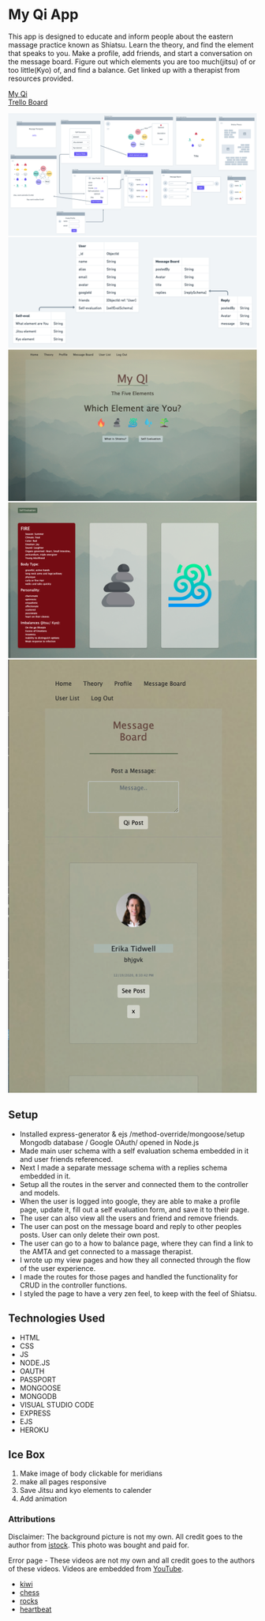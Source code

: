 

# My Qi App

This app is designed to educate and inform people about the eastern massage practice known as Shiatsu. Learn the theory, and find the element that speaks to you. Make a profile, add friends, and start a conversation on the message board. Figure out which elements you are too much(jitsu) of or too little(Kyo) of, and find a balance. Get linked up with a therapist from resources provided. 

<a href="https://shiatsu-app.herokuapp.com/">My Qi</a> <br>
<a href="https://trello.com/b/WHvLpju6/shiatsu-app">Trello Board</a>

![wireframe](public/stylesheets/images/shiatsuwireframe.png)
![ERD](public/stylesheets/images/erdshiatsu.png)
![mainpic](public/stylesheets/images/mainpage.png)
![elementpage](public/stylesheets/images/elementpage.png)
![messagepage](public/stylesheets/images/mobilemessage.png)


## Setup
- Installed express-generator & ejs /method-override/mongoose/setup Mongodb database / Google OAuth/ opened in Node.js
- Made main user schema with a self evaluation schema embedded in it and user friends referenced. 
- Next I made a separate message schema with a replies schema embedded in it. 
- Setup all the routes in the server and connected them to the controller and models. 
- When the user is logged into google, they are able to make a profile page, update it, fill out a self evaluation form, and save it to their page. 
- The user can also view all the users and friend and remove friends. 
- The user can post on the message board and reply to other peoples posts. User can only delete their own post. 
- The user can go to a how to balance page, where they can find a link to the AMTA and get connected to a massage therapist. 
- I wrote up my view pages and how they all connected through the flow of the user experience. 
- I made the routes for those pages and handled the functionality for CRUD in the controller functions. 
- I styled the page to have a very zen feel, to keep with the feel of Shiatsu. 
  



## Technologies Used
* HTML
* CSS
* JS
* NODE.JS
* OAUTH
* PASSPORT
* MONGOOSE
* MONGODB
* VISUAL STUDIO CODE
* EXPRESS
* EJS
* HEROKU

## Ice Box
1. Make image of body clickable for meridians 
2. make all pages responsive
3. Save Jitsu and kyo elements to calender 
4. Add animation 


### Attributions

Disclaimer: The background picture is not my own. All credit goes to the author from [istock](https://www.istockphoto.com/stock-photos). This photo was bought and paid for. 

Error page - These videos are not my own and all credit goes to the authors of these videos. Videos are embedded from [YouTube](https://www.youtube.com/).
- [kiwi](https://www.youtube.com/watch?v=sdUUx5FdySs)
- [chess](https://www.youtube.com/watch?v=9IYRC7g2ICg&t=2s)
- [rocks](https://www.youtube.com/watch?v=HOPwXNFU7oU&t=4s)
- [heartbeat](https://www.youtube.com/watch?v=sAaqLIsOmCE&t=4s)

